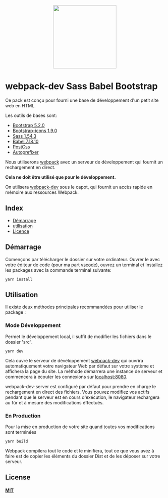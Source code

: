 <div align="center">
  <a href="https://github.com/webpack/webpack">
    <img width="200" height="200" src="https://webpack.js.org/assets/icon-square-big.svg">
  </a>
</div>

# webpack-dev Sass Babel Bootstrap 

Ce pack est conçu pour fourni une base de développement d'un petit site web en HTML.

Les outils de bases sont:
- [Bootstrap 5.2.0](https://getbootstrap.com/)
- [Bootstrap-icons 1.9.0](https://icons.getbootstrap.com/)
- [ Sass 1.54.3](https://sass-lang.com/)
- [Babel 7.18.10](https://babel.dev/docs/en/babel-core/)
- [PostCss](https://github.com/postcss/postcss/blob/main/docs/README-cn.md)
- [Autoprefixer](https://autoprefixer.github.io/)




Nous utiliserons [webpack](https://webpack.js.org) avec un serveur de développement qui fournit un rechargement en direct. 

**Cela ne doit être utilisé que pour le développement.**

On utilisera [webpack-dev](https://webpack.js.org/api/webpack-dev-server/#root) sous le capot, qui fournit un accès rapide en mémoire aux ressources Webpack.

## Index

- [Démarrage](#demarrage)
- [utilisation](#utilisation)
- [Licence](#licence)

## Démarrage 

Començons par télécharger le dossier sur votre ordinateur. Ouvrer le avec votre éditeur de code (pour ma part [vscode](https://code.visualstudio.com/)), ouvrez un terminal et installez les packages avec la commande terminal suivante: 
```console
yarn install
```
## Utilisation

Il existe deux méthodes principales recommandées pour utiliser le package :

### Mode Développement

Permet le développement local, il suffit de modifier les fichiers dans le dossier 'src'.

```console
yarn dev
```
Cela ouvre le serveur de développement [webpack-dev](https://webpack.js.org/api/webpack-dev-server/#root) qui ouvrira automatiquement votre navigateur Web par défaut sur votre système et affichera la page du site.
La méthode démarrera une instance de serveur et commencera à écouter les connexions sur  [localhost:8080](https://loacalhost:8080).

webpack-dev-server est configuré par défaut pour prendre en charge le rechargement en direct des fichiers. Vous pouvez modifiez vos actifs pendant que le serveur est en cours d'exécution, le navigateur rechargera au fûr et à mesure des modifications éffectués.

### En Production

Pour la mise en production de votre site quand toutes vos modifications sont terminées

```console 
yarn build
```
Webpack compilera tout le code et le minifiera, tout ce que vous avez à faire est de copier les éléments du dossier Dist et de les déposer sur votre serveur.


## License

#### [MIT](./LICENSE)

